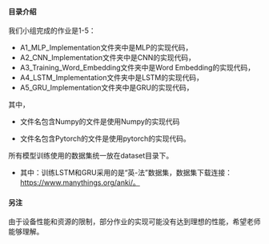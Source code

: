#### 目录介绍

我们小组完成的作业是1-5：

- A1_MLP_Implementation文件夹中是MLP的实现代码，
- A2_CNN_Implementation文件夹中是CNN的实现代码，
- A3_Training_Word_Embedding文件夹中是Word Embedding的实现代码，
- A4_LSTM_Implementation文件夹中是LSTM的实现代码，
- A5_GRU_Implementation文件夹中是GRU的实现代码， 

其中，

- 文件名包含Numpy的文件是使用Numpy的实现代码

- 文件名包含Pytorch的文件是使用pytorch的实现代码。 

所有模型训练使用的数据集统一放在dataset目录下。

- 其中：训练LSTM和GRU采用的是“英-法”数据集，数据集下载连接：https://www.manythings.org/anki/。

#### 另注

由于设备性能和资源的限制，部分作业的实现可能没有达到理想的性能，希望老师能够理解。
